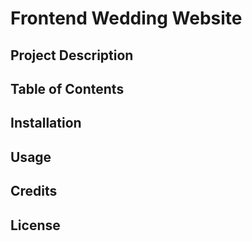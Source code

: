 # Frontend Wedding Website

## Project Description 

## Table of Contents

## Installation

## Usage

## Credits

## License 
